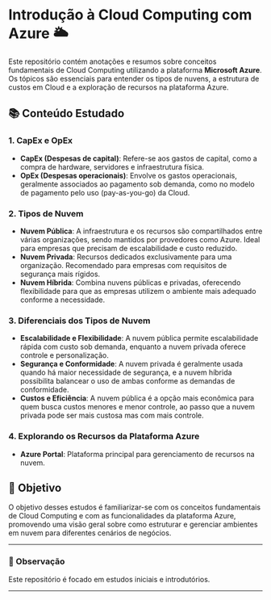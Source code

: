 # Introdução à Cloud Computing com Azure 🌥️

Este repositório contém anotações e resumos sobre conceitos fundamentais de Cloud Computing utilizando a plataforma **Microsoft Azure**. Os tópicos são essenciais para entender os tipos de nuvens, a estrutura de custos em Cloud e a exploração de recursos na plataforma Azure.

## 📚 Conteúdo Estudado

### 1. **CapEx e OpEx**
   - **CapEx (Despesas de capital)**: Refere-se aos gastos de capital, como a compra de hardware, servidores e infraestrutura física.
   - **OpEx (Despesas operacionais)**: Envolve os gastos operacionais, geralmente associados ao pagamento sob demanda, como no modelo de pagamento pelo uso (pay-as-you-go) da Cloud.

### 2. **Tipos de Nuvem**
   - **Nuvem Pública**: A infraestrutura e os recursos são compartilhados entre várias organizações, sendo mantidos por provedores como Azure. Ideal para empresas que precisam de escalabilidade e custo reduzido.
   - **Nuvem Privada**: Recursos dedicados exclusivamente para uma organização. Recomendado para empresas com requisitos de segurança mais rígidos.
   - **Nuvem Híbrida**: Combina nuvens públicas e privadas, oferecendo flexibilidade para que as empresas utilizem o ambiente mais adequado conforme a necessidade.

### 3. **Diferenciais dos Tipos de Nuvem**
   - **Escalabilidade e Flexibilidade**: A nuvem pública permite escalabilidade rápida com custo sob demanda, enquanto a nuvem privada oferece controle e personalização.
   - **Segurança e Conformidade**: A nuvem privada é geralmente usada quando há maior necessidade de segurança, e a nuvem híbrida possibilita balancear o uso de ambas conforme as demandas de conformidade.
   - **Custos e Eficiência**: A nuvem pública é a opção mais econômica para quem busca custos menores e menor controle, ao passo que a nuvem privada pode ser mais custosa mas com mais controle.

### 4. **Explorando os Recursos da Plataforma Azure**
   - **Azure Portal**: Plataforma principal para gerenciamento de recursos na nuvem.
     
## 🚀 Objetivo
O objetivo desses estudos é familiarizar-se com os conceitos fundamentais de Cloud Computing e com as funcionalidades da plataforma Azure, promovendo uma visão geral sobre como estruturar e gerenciar ambientes em nuvem para diferentes cenários de negócios.


---

### 📌 Observação

Este repositório é focado em estudos iniciais e introdutórios.

---

